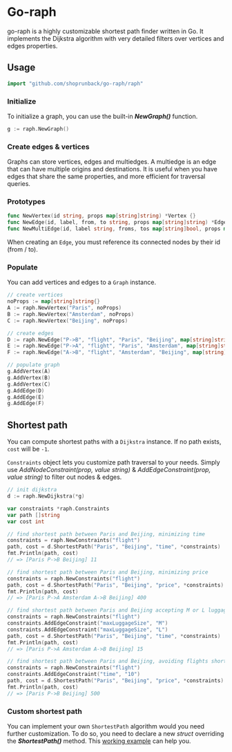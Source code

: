 # Go-raph

go-raph is a highly customizable shortest path finder written in Go. It implements the Dijkstra algorithm with very detailed filters over vertices and edges properties.

## Usage

```go
import "github.com/shoprunback/go-raph/raph"
```

### Initialize

To initialize a graph, you can use the built-in **_NewGraph()_** function.

```go
g := raph.NewGraph()
```

### Create edges & vertices

Graphs can store vertices, edges and multiedges. A multiedge is an edge that can have multiple origins and destinations. It is useful when you have edges that share the same properties, and more efficient for traversal queries.

### Prototypes

```go
func NewVertex(id string, props map[string]string) *Vertex {}
func NewEdge(id, label, from, to string, props map[string]string) *Edge {}
func NewMultiEdge(id, label string, froms, tos map[string]bool, props map[string]string) *Edge {}
```

When creating an `Edge`, you must reference its connected nodes by their id (from / to).

### Populate

You can add vertices and edges to a `Graph` instance.

```go
// create vertices
noProps := map[string]string{}
A := raph.NewVertex("Paris", noProps)
B := raph.NewVertex("Amsterdam", noProps)
C := raph.NewVertex("Beijing", noProps)

// create edges
D := raph.NewEdge("P->B", "flight", "Paris", "Beijing", map[string]string{"price": "500", "time": "11", "maxLuggageSize": "S"})
E := raph.NewEdge("P->A", "flight", "Paris", "Amsterdam", map[string]string{"price": "100", "time": "5", "maxLuggageSize": "L"})
F := raph.NewEdge("A->B", "flight", "Amsterdam", "Beijing", map[string]string{"price": "300", "time": "10", "maxLuggageSize": "L"})

// populate graph
g.AddVertex(A)
g.AddVertex(B)
g.AddVertex(C)
g.AddEdge(D)
g.AddEdge(E)
g.AddEdge(F)
```

## Shortest path

You can compute shortest paths with a `Dijkstra` instance. If no path exists, `cost` will be `-1`.

`Constraints` object lets you customize path traversal to your needs. Simply use *_AddNodeConstraint(prop, value string)_* & *_AddEdgeConstraint(prop, value string)_* to filter out nodes & edges.

```go
// init dijkstra
d := raph.NewDijkstra(*g)

var constraints *raph.Constraints
var path []string
var cost int

// find shortest path between Paris and Beijing, minimizing time
constraints = raph.NewConstraints("flight")
path, cost = d.ShortestPath("Paris", "Beijing", "time", *constraints)
fmt.Println(path, cost)
// => [Paris P->B Beijing] 11

// find shortest path between Paris and Beijing, minimizing price
constraints = raph.NewConstraints("flight")
path, cost = d.ShortestPath("Paris", "Beijing", "price", *constraints)
fmt.Println(path, cost)
// => [Paris P->A Amsterdam A->B Beijing] 400

// find shortest path between Paris and Beijing accepting M or L luggages, minimizing time
constraints = raph.NewConstraints("flight")
constraints.AddEdgeConstraint("maxLuggageSize", "M")
constraints.AddEdgeConstraint("maxLuggageSize", "L")
path, cost = d.ShortestPath("Paris", "Beijing", "time", *constraints)
fmt.Println(path, cost)
// => [Paris P->A Amsterdam A->B Beijing] 15

// find shortest path between Paris and Beijing, avoiding flights shorter than 10 hours, minimizing price
constraints = raph.NewConstraints("flight")
constraints.AddEdgeConstraint("time", "10")
path, cost = d.ShortestPath("Paris", "Beijing", "price", *constraints)
fmt.Println(path, cost)
// => [Paris P->B Beijing] 500
```

### Custom shortest path

You can implement your own `ShortestPath` algorithm would you need further customization. To do so, you need to declare a new _struct_ overriding the **_ShortestPath()_** method. This [working example](example/mydijkstra/main.go) can help you.
